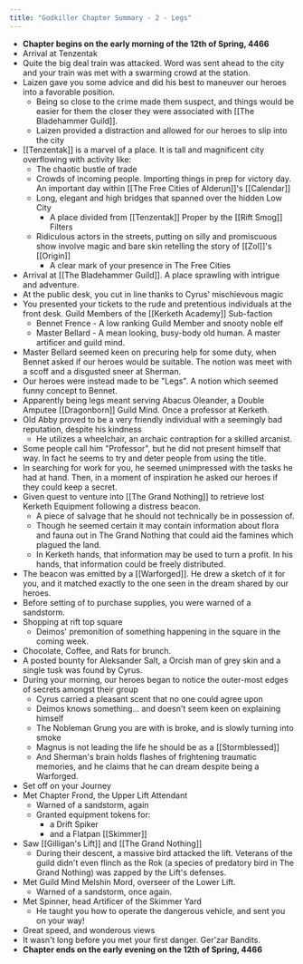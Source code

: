 ```yaml
---
title: "Godkiller Chapter Summary - 2 - Legs"
---
```

- **Chapter begins on the early morning of the 12th of Spring, 4466**
- Arrival at Tenzentak
- Quite the big deal train was attacked. Word was sent ahead to the city and your train was met with a swarming crowd at the station.
- Laizen gave you some advice and did his best to maneuver our heroes into a favorable position.
	- Being so close to the crime made them suspect, and things would be easier for them the closer they were associated with [[The Bladehammer Guild]].
	- Laizen provided a distraction and allowed for our heroes to slip into the city
- [[Tenzentak]] is a marvel of a place. It is tall and magnificent city overflowing with activity like:
	- The chaotic bustle of trade
	- Crowds of incoming people. Importing things in prep for victory day. An important day within [[The Free Cities of Alderun]]'s [[Calendar]]
	- Long, elegant and high bridges that spanned over the hidden Low City
		- A place divided from [[Tenzentak]] Proper by the [[Rift Smog]] Filters
	- Ridiculous actors in the streets, putting on silly and promiscuous show involve magic and bare skin retelling the story of [[Zol]]'s [[Origin]]
		- A clear mark of your presence in The Free Cities
- Arrival at [[The Bladehammer Guild]]. A place sprawling with intrigue and adventure.
- At the public desk, you cut in line thanks to Cyrus' mischievous magic
- You presented your tickets to the rude and pretentious individuals at the front desk. Guild Members of the [[Kerketh Academy]] Sub-faction
	- Bennet Frence - A low ranking Guild Member and snooty noble elf
	- Master Bellard - A mean looking, busy-body old human. A master artificer and guild mind.
- Master Bellard seemed keen on precuring help for some duty, when Bennet asked if our heroes would be suitable. The notion was meet with a scoff and a disgusted sneer at Sherman.
- Our heroes were instead made to be "Legs". A notion which seemed funny concept to Bennet.
- Apparently being legs meant serving Abacus Oleander, a Double Amputee [[Dragonborn]] Guild Mind. Once a professor at Kerketh. 
- Old Abby proved to be a very friendly individual with a seemingly bad reputation, despite his kindness
	- He utilizes a wheelchair, an archaic contraption for a skilled arcanist.
- Some people call him "Professor", but he did not present himself that way. In fact he seems to try and deter people from using the title.
- In searching for work for you, he seemed unimpressed with the tasks he had at hand. Then, in a moment of inspiration he asked our heroes if they could keep a secret.
- Given quest to venture into [[The Grand Nothing]] to retrieve lost Kerketh Equipment following a distress beacon.
	- A piece of salvage that he should not technically be in possession of.
	- Though he seemed certain it may contain information about flora and fauna out in The Grand Nothing that could aid the famines which plagued the land.
	- In Kerketh hands, that information may be used to turn a profit. In his hands, that information could be freely distributed.
- The beacon was emitted by a [[Warforged]]. He drew a sketch of it for you, and it matched exactly to the one seen in the dream shared by our heroes.
- Before setting of to purchase supplies, you were warned of a sandstorm.
- Shopping at rift top square
	- Deimos' premonition of something happening in the square in the coming week.
- Chocolate, Coffee, and Rats for brunch.
- A posted bounty for Aleksander Salt, a Orcish man of grey skin and a single tusk was found by Cyrus.
- During your morning, our heroes began to notice the outer-most edges of secrets amongst their group
	- Cyrus carried a pleasant scent that no one could agree upon
	- Deimos knows something… and doesn't seem keen on explaining himself
	- The Nobleman Grung you are with is broke, and is slowly turning into smoke
	- Magnus is not leading the life he should be as a [[Stormblessed]]
	- And Sherman's brain holds flashes of frightening traumatic memories, and he claims that he can dream despite being a Warforged.
- Set off on your Journey
- Met Chapter Frond, the Upper Lift Attendant
	- Warned of a sandstorm, again
	- Granted equipment tokens for:
		- a Drift Spiker
		- and a Flatpan [[Skimmer]]
- Saw [[Gilligan's Lift]] and [[The Grand Nothing]]
	- During their descent, a massive bird attacked the lift. Veterans of the guild didn't even flinch as the Rok (a species of predatory bird in The Grand Nothing) was zapped by the Lift's defenses.
- Met Guild Mind Melshin Mord, overseer of the Lower Lift.
	- Warned of a sandstorm, once again.
- Met Spinner, head Artificer of the Skimmer Yard
	- He taught you how to operate the dangerous vehicle, and sent you on your way!
- Great speed, and wonderous views
- It wasn't long before you met your first danger. Ger'zar Bandits.
- **Chapter ends on the early evening on the 12th of Spring, 4466**